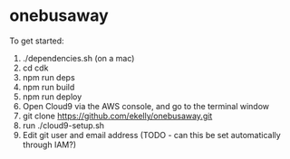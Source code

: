 # onebusaway

To get started:

1. ./dependencies.sh (on a mac)
2. cd cdk
3. npm run deps
4. npm run build
5. npm run deploy
6. Open Cloud9 via the AWS console, and go to the terminal window
7. git clone https://github.com/ekelly/onebusaway.git
8. run ./cloud9-setup.sh
9. Edit git user and email address (TODO - can this be set automatically through IAM?)

